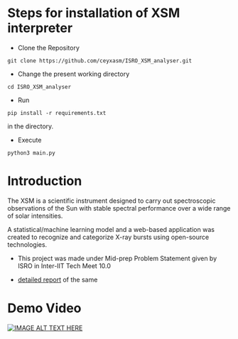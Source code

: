 # Steps for installation of XSM interpreter
- Clone the Repository
```
git clone https://github.com/ceyxasm/ISRO_XSM_analyser.git
```
- Change the present working directory
```
cd ISRO_XSM_analyser
```
- Run 
```
pip install -r requirements.txt
``` 

in the directory.
- Execute 
```
python3 main.py
```

# Introduction
The XSM is a scientific instrument designed to carry out spectroscopic 
observations of the Sun with stable spectral performance over a
 wide range of solar intensities.

 A statistical/machine learning model and a web-based application was created to recognize and categorize X-ray bursts using open-source technologies.

 * This project was made under Mid-prep Problem Statement given by ISRO in Inter-IIT Tech Meet 10.0

 * [detailed report](https://github.com/ceyxasm/ISRO_XSM_analyser/blob/main/MP_ISRO_T13.pdf) of the same

 # Demo Video

[![IMAGE ALT TEXT HERE](http://img.youtube.com/vi/m849M48B7ew/0.jpg)](http://www.youtube.com/watch?v=m849M48B7ew)
